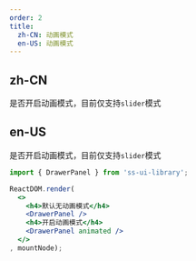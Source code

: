 ```yaml
---
order: 2
title:
  zh-CN: 动画模式
  en-US: 动画模式
---
```


## zh-CN

是否开启动画模式，目前仅支持`slider`模式

## en-US

是否开启动画模式，目前仅支持`slider`模式

```jsx
import { DrawerPanel } from 'ss-ui-library';

ReactDOM.render(
  <>
    <h4>默认无动画模式</h4>
    <DrawerPanel />
    <h4>开启动画模式</h4>
    <DrawerPanel animated />
  </>
, mountNode);
```
